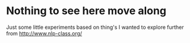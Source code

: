 # Nothing to see here move along

Just some little experiments based on thing's I wanted to explore further from http://www.nlp-class.org/